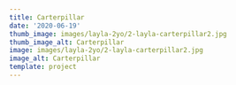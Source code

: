 ```yaml
---
title: Carterpillar
date: '2020-06-19'
thumb_image: images/layla-2yo/2-layla-carterpillar2.jpg
thumb_image_alt: Carterpillar
image: images/layla-2yo/2-layla-carterpillar2.jpg
image_alt: Carterpillar
template: project
---
```

